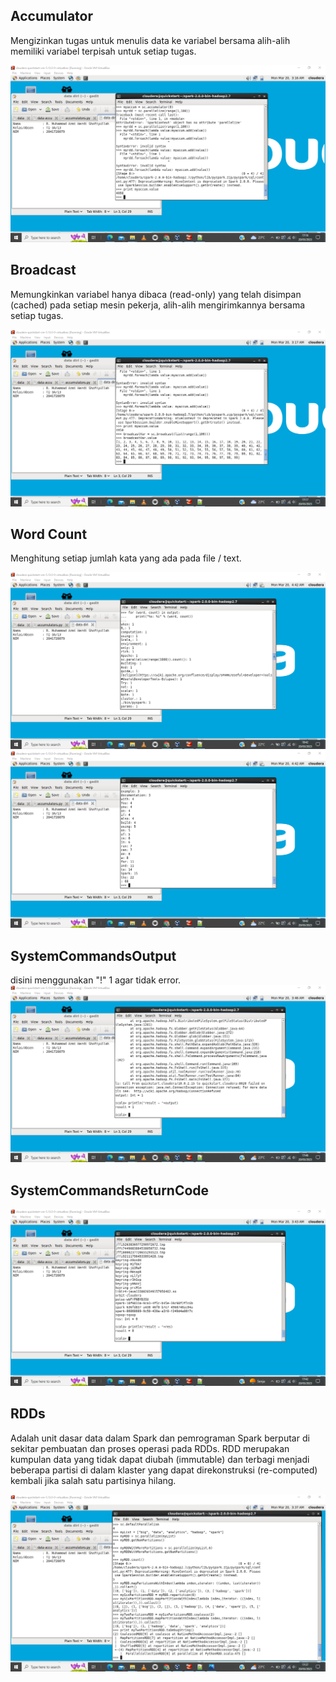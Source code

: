 <h2>Accumulator</h2>
<p>Mengizinkan tugas untuk menulis data ke variabel bersama alih-alih memiliki variabel terpisah untuk setiap tugas. </p>
<img src="https://github.com/2azmi2/Tugas-Big-Data/blob/main/accumulator_azmi.png")>

<h2>Broadcast</h2>
<p>Memungkinkan variabel hanya dibaca (read-only) yang telah disimpan (cached) pada setiap mesin pekerja, alih-alih mengirimkannya bersama setiap tugas.</p>
<img src="https://github.com/2azmi2/Tugas-Big-Data/blob/main/broadcast_azmi.png">

<h2>Word Count</h2>
<p>Menghitung setiap jumlah kata yang ada pada file / text.</p>
<img src="https://github.com/2azmi2/Tugas-Big-Data/blob/main/WordCount1_azmi.png">
<img src="https://github.com/2azmi2/Tugas-Big-Data/blob/main/WordCount2_azmi.png">

<h2>SystemCommandsOutput</h2>
<p>disini menggunakan "!" 1 agar tidak error.
<img src="https://github.com/2azmi2/Tugas-Big-Data/blob/main/SystemCommandsOutput_azmi.png">

<h2>SystemCommandsReturnCode</h2>
<img src="https://github.com/2azmi2/Tugas-Big-Data/blob/main/SystemCommandsReturnCode_azmi.png">

<h2>RDDs</h2>
<p>Adalah unit dasar data dalam Spark dan pemrograman Spark berputar di sekitar pembuatan dan proses operasi pada RDDs. RDD merupakan kumpulan data yang tidak dapat diubah (immutable) dan terbagi menjadi beberapa partisi di dalam klaster yang dapat direkonstruksi (re-computed) kembali jika salah satu partisinya hilang.</p>
<img src="https://github.com/2azmi2/Tugas-Big-Data/blob/main/UnderstandingRDDs_azmi.png">
